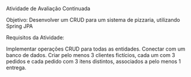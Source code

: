 Atividade de Avaliação Continuada

Objetivo:
Desenvolver um CRUD para um sistema de pizzaria, utilizando Spring JPA

Requisitos da Atividade:

Implementar operações CRUD para todas as entidades.
Conectar com um banco de dados.
Criar pelo menos 3 clientes fictícios, cada um com 3 pedidos e cada pedido com 3 itens distintos, associados a pelo menos 1 entrega.

